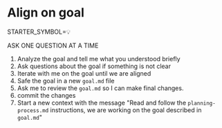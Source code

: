 # Align on goal

STARTER_SYMBOL=💡

ASK ONE QUESTION AT A TIME

1. Analyze the goal and tell me what you understood briefly
1. Ask questions about the goal if something is not clear
1. Iterate with me on the goal until we are aligned
1. Safe the goal in a new `goal.md` file
1. Ask me to review the `goal.md` so I can make final changes.
1. commit the changes
1. Start a new context with the message "Read and follow the `planning-process.md` instructions, we are working on the goal described in `goal.md`" 